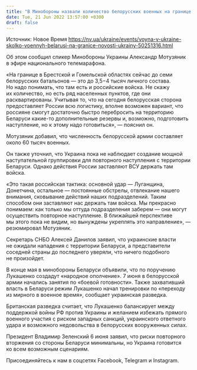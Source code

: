 ```yaml
---
title: "В Минобороны назвали количество белорусских военных на границе с Украиной"
date: Tue, 21 Jun 2022 13:57:00 +0300
draft: false
---
```

Источник: Новое Время https://nv.ua/ukraine/events/voyna-v-ukraine-skolko-voennyh-belarusi-na-granice-novosti-ukrainy-50251316.html


 Об этом сообщил спикер Минобороны Украины Александр Мотузяник в эфире национального телемарафона.

«На границе в Брестской и Гомельской областях сейчас до семи белорусских батальонов — это до 3,5−4 тысяч личного состава. Но надо понимать, что там есть и российские войска. Не скажу их количество, но есть ряд населенных пунктов, где они расквартированы. Учитывая то, что на сегодня белорусская сторона предоставляет России всю логистику, вполне возможен вариант, что россияне смогут достаточно быстро перебросить на территорию Беларуси какие-то дополнительные резервы и, возможно, подготовить наступление, но к этому надо готовиться», — пояснил он.

Мотузяник добавил, что численность белорусской армии составляет около 60 тысяч военных.

Он также уточнил, что Украина пока не наблюдает создание мощной наступательной группировки для повторного наступления с территории Беларуси. Однако действия России заставляют ВСУ держать там войска.

«Это такая российская тактика: основной удар — Луганщина, Донетчина, остальное — постоянные обстрелы, отвлекание нашего внимания, сковывание действий наших подразделений. Таким способом они заставляют нас держать там войска. Мы прекрасно понимаем: как только мы оттуда подразделения заберем — они могут осуществить повторное наступление. В ближайшей перспективе мы этого пока не видим, но вынуждены укреплять это направление», — резюмировал Мотузяник.

Секретарь СНБО Алексей Данилов заявил, что украинские власти не ожидали нападения с территории Беларуси, а представители соседней страны до последнего уверяли, что ничего подобного не произойдет.

В конце мая в минобороны Беларуси объявили, что по поручению Лукашенко создадут «народное ополчение». 7 июня в белорусской армии начались занятия по «боевой готовности». Также захвативший власть в Беларуси режим Лукашенко начал тренировки по «переходу из мирного в военное время», сообщает украинская разведка.

Британская разведка считает, что Лукашенко балансирует между поддержкой войны РФ против Украины и желанием избежать прямого военного участия с риском западных санкций, украинского ответного удара и возможного недовольства в белорусских вооруженных силах.

Президент Владимир Зеленский 6 июня заявил, что риски повторного вторжения со стороны Беларуси минимальны, но Украина готовится ко всем возможным сценариям.

Присоединяйтесь к нам в соцсетях Facebook, Telegram и Instagram.
